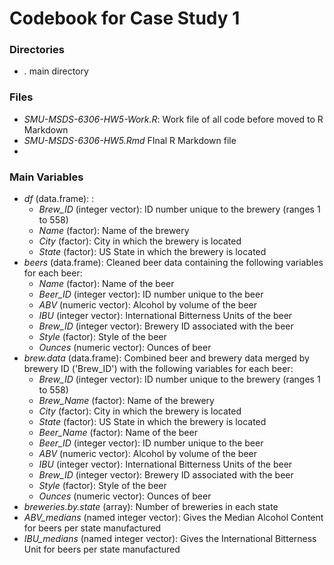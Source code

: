 # Codebook for Case Study 1

### Directories
* *.* main directory

### Files
* *SMU-MSDS-6306-HW5-Work.R*: Work file of all code before moved to R Markdown
* *SMU-MSDS-6306-HW5.Rmd* FInal R Markdown file
* 


### Main Variables
* *df* (data.frame): :
  * *Brew_ID* (integer vector): ID number unique to the brewery (ranges 1 to 558)
  * *Name* (factor): Name of the brewery
  * *City* (factor): City in which the brewery is located
  * *State* (factor): US State in which the brewery is located
* *beers* (data.frame): Cleaned beer data containing the following variables for each beer:
  * *Name* (factor): Name of the beer
  * *Beer_ID* (integer vector): ID number unique to the beer
  * *ABV* (numeric vector): Alcohol by volume of the beer
  * *IBU* (integer vector): International Bitterness Units of the beer
  * *Brew_ID* (integer vector): Brewery ID associated with the beer
  * *Style* (factor): Style of the beer
  * *Ounces* (numeric vector): Ounces of beer
* *brew.data* (data.frame): Combined beer and brewery data merged by brewery ID ('Brew_ID') with the following variables for each beer:
  * *Brew_ID* (integer vector): ID number unique to the brewery (ranges 1 to 558)
  * *Brew_Name* (factor): Name of the brewery
  * *City* (factor): City in which the brewery is located
  * *State* (factor): US State in which the brewery is located
  * *Beer_Name* (factor): Name of the beer
  * *Beer_ID* (integer vector): ID number unique to the beer
  * *ABV* (numeric vector): Alcohol by volume of the beer
  * *IBU* (integer vector): International Bitterness Units of the beer
  * *Brew_ID* (integer vector): Brewery ID associated with the beer
  * *Style* (factor): Style of the beer
  * *Ounces* (numeric vector): Ounces of beer
* *breweries.by.state* (array): Number of breweries in each state
* *ABV_medians* (named integer vector): Gives the Median Alcohol Content for beers per state manufactured
* *IBU_medians* (named integer vector): Gives the International Bitterness Unit for beers per state manufactured
